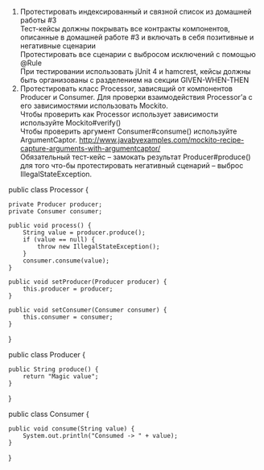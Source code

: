 1) Протестировать индексированный и связной список из домашней работы #3 <br/>
Тест-кейсы должны покрывать все контракты компонентов, описанные в домашней работе #3 и включать в себя позитивные и негативные сценарии<br/>
Протестировать все сценарии с выбросом исключений с помощью @Rule <br/>
При тестировании использовать jUnit 4 и hamcrest, кейсы должны быть организованы с разделением на секции GIVEN-WHEN-THEN <br/>
2) Протестировать класс Processor, зависящий от компонентов Producer и Consumer. Для проверки взаимодействия Processor’а с его зависимостями использовать Mockito.<br/> 
Чтобы проверить как Processor использует зависимости используйте Mockito#verify() <br/>
Чтобы проверить аргумент Consumer#consume() используйте ArgumentCaptor. http://www.javabyexamples.com/mockito-recipe-capture-arguments-with-argumentcaptor/ <br/>
Обязательный тест-кейс – замокать результат Producer#produce() для того что-бы протестировать негативный сценарий – выброс IllegalStateException. <br/>


public class Processor {

    private Producer producer;
    private Consumer consumer;

    public void process() {
        String value = producer.produce();
        if (value == null) {
            throw new IllegalStateException();
        }
        consumer.consume(value);
    }

    public void setProducer(Producer producer) {
        this.producer = producer;
    }

    public void setConsumer(Consumer consumer) {
        this.consumer = consumer;
    }
}

public class Producer {

    public String produce() {
        return "Magic value";
    }
}

public class Consumer {

    public void consume(String value) {
        System.out.println("Consumed -> " + value);
    }
}
